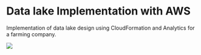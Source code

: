 # Data lake Implementation with AWS
Implementation of data lake design using CloudFormation and Analytics for a farming company.

![](/images/lake.PNG)



